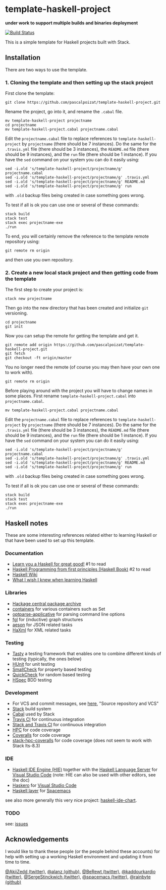 # template-haskell-project

**under work to support multiple builds and binaries deployment**

[![Build Status](https://img.shields.io/travis/pascalpoizat/template-haskell-project/master.svg?style=flat-square)](https://travis-ci.org/pascalpoizat/template-haskell-project)
<!--
[![Code Coverage](https://img.shields.io/coveralls/pascalpoizat/template-haskell-project/master.svg?style=flat-square)](https://coveralls.io/github/pascalpoizat/template-haskell-project)
[![License](https://img.shields.io/github/license/pascalpoizat/template-haskell-project.svg?style=flat-square)](LICENSE)
[![Version](https://img.shields.io/github/tag/pascalpoizat/template-haskell-project.svg?label=version&style=flat-square)](build.gradle)<br/>
[![Waffle.io - Columns and their card count](https://badge.waffle.io/pascalpoizat/template-haskell-project.svg?columns=all)](https://waffle.io/pascalpoizat/template-haskell-project)
-->
<!--
[![Version](https://img.shields.io/hackage/v/template-haskell-project.svg?label=version&amp;style=flat-square)](https://hackage.haskell.org/package/template-haskell-project)
-->

This is a simple template for Haskell projects built with Stack.

## Installation

There are two ways to use the template.

### 1. Cloning the template and then setting up the stack project

First clone the template:

```
git clone https://github.com/pascalpoizat/template-haskell-project.git
```

Rename the project, go into it, and rename the `.cabal` file.

```
mv template-haskell-project projectname
cd projectname
mv template-haskell-project.cabal projectname.cabal
```

Edit the `projectname.cabal` file to replace references to `template-haskell-project` by `projectname`
(there should be 7 instances). 
Do the same for the `.travis.yml` file (there should be 3 instances),
the `README.md` file (there should be 9 instances), and
the `run` file (there should be 1 instance). If you have the `sed` command on your system you can do it easily using:

```
sed -i.old 's/template-haskell-project/projectname/g' projectname.cabal
sed -i.old 's/template-haskell-project/projectname/g' .travis.yml
sed -i.old 's/template-haskell-project/projectname/g' README.md
sed -i.old 's/template-haskell-project/projectname/g' run
```

with `.old` backup files being created in case something goes wrong.

To test if all is ok you can use one or several of these commands:

```
stack build
stack test
stack exec projectname-exe
./run
```

To end, you will certainly remove the reference to the template remote repository using:

```
git remote rm origin
```

and then use you own repository.

### 2. Create a new local stack project and then getting code from the template

The first step to create your project is:

```
stack new projectname
```

Then go into the new directory that has been created and initialize `git` versioning.

```
cd projectname
git init
```

Now you can setup the remote for getting the template and get it.

```
git remote add origin https://github.com/pascalpoizat/template-haskell-project.git
git fetch
git checkout -ft origin/master
```

You no longer need the remote (of course you may then have your own one to work with).

```
git remote rm origin
```

Before playing around with the project you will have to change names in some places.
First rename `template-haskell-project.cabal` into `projectname.cabal`.

```
mv template-haskell-project.cabal projectname.cabal
```

Edit the `projectname.cabal` file to replace references to `template-haskell-project` by `projectname`
(there should be 7 instances). 
Do the same for the `.travis.yml` file (there should be 3 instances),
the `README.md` file (there should be 9 instances), and
the `run` file (there should be 1 instance). If you have the `sed` command on your system you can do it easily using:

```
sed -i.old 's/template-haskell-project/projectname/g' projectname.cabal
sed -i.old 's/template-haskell-project/projectname/g' .travis.yml
sed -i.old 's/template-haskell-project/projectname/g' README.md
sed -i.old 's/template-haskell-project/projectname/g' run
```

with `.old` backup files being created in case something goes wrong.

To test if all is ok you can use one or several of these commands:

```
stack build
stack test
stack exec projectname-exe
./run
```

## Haskell notes

These are some interesting references related either to learning Haskell or that have been used to set up this template.

### Documentation

- [Learn you a Haskell for great good!](http://learnyouahaskell.com) #1 to read 
- [Haskell Programming from first principles (Haskell Book)](http://haskellbook.com) #2 to read
- [Haskell Wiki](https://wiki.haskell.org/FAQ)
- [What I wish I knew when learning Haskell](http://dev.stephendiehl.com/hask/)

### Libraries

- [Hackage central package archive](https://hackage.haskell.org)
- [containers](https://hackage.haskell.org/package/containers) for various containers such as Set
- [optparse-applicative](http://hackage.haskell.org/package/optparse-applicative) for parsing command line options
- [fgl](http://hackage.haskell.org/package/fgl) for (inductive) graph structures
- [aeson](https://hackage.haskell.org/package/aeson) for JSON related tasks
- [HaXml](https://hackage.haskell.org/package/HaXml) for XML related tasks

### Testing

- [Tasty](http://documentup.com/feuerbach/tasty) a testing framework that enables one to combine different kinds of testing (typically, the ones below)
- [HUnit](https://github.com/hspec/HUnit#readme) for unit testing
- [SmallCheck](https://github.com/feuerbach/smallcheck#readme) for property based testing
- [QuickCheck](https://github.com/nick8325/quickcheck#readme) for random based testing
- [HSpec](http://hspec.github.io) BDD testing

### Development

- For VCS and commit messages, see [here](https://github.com/pascalpoizat/template-java-project/blob/master/README.md), "Source repository and VCS"
- [Stack](https://haskellstack.org/) build system
- [Cabal](https://www.haskell.org/cabal/) used by Stack
- [Travis CI](https://travis-ci.org) for continuous integration
- [Stack and Travis CI](https://docs.haskellstack.org/en/latest/travis_ci/) for continuous integration
- [HPC](https://wiki.haskell.org/Haskell_program_coverage) for code coverage
- [Coveralls](https://coveralls.io) for code coverage
- [stack-hpc-coveralls](https://github.com/rubik/stack-hpc-coveralls) for code coverage (does not seem to work with Stack lts-8.3)

### IDE

- [Haskell IDE Engine (HIE)](https://github.com/haskell/haskell-ide-engine) together with the [Haskell Language Server](https://marketplace.visualstudio.com/items?itemName=alanz.vscode-hie-server) for [Visual Studio Code](https://code.visualstudio.com) (note: HIE can also be used with other editors, see the doc)
- [Haskero](https://gitlab.com/vannnns/haskero/blob/master/README.md) for [Visual Studio Code](https://code.visualstudio.com)
- [Haskell layer](https://github.com/syl20bnr/spacemacs/tree/master/layers/%2Blang/haskell) for [Spacemacs](http://spacemacs.org)

see also more generally this very nice project: [haskell-ide-chart](https://github.com/rainbyte/haskell-ide-chart).

### TODO

see: [issues](https://github.com/pascalpoizat/template-haskell-project/issues)

## Acknowledgements

I would like to thank these people (or the people behind these accounts) for help with setting up a working Haskell environment and updating it from time to time.

[@AkiiZedd (twitter)](https://twitter.com/AkiiZedd),
[@alanz (github)](https://github.com/alanz),
[@BeRewt (twitter)](https://twitter.com/BeRewt),
[@kaddourkardio (twitter)](https://twitter.com/kaddourkardio), 
[@SergeStinckwich (twitter)](https://twitter.com/SergeStinckwich),
[@spacemacs (twitter)](https://twitter.com/spacemacs),
[@rainbyte (github)](https://github.com/rainbyte)
